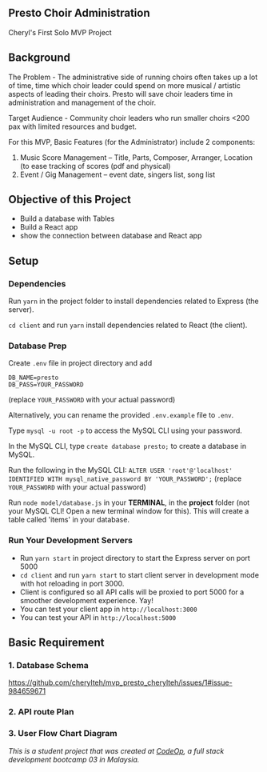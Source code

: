 ## Presto Choir Administration
Cheryl's First Solo MVP Project

## Background
The Problem - The administrative side of running choirs often takes up a lot of time, time which choir leader could spend on more musical / artistic aspects of leading their choirs. Presto will save choir leaders time in administration and management of the choir.

Target Audience - Community choir leaders who run smaller choirs <200 pax with limited resources and budget. 

For this MVP, Basic Features (for the Administrator) include 2 components:
1) Music Score Management – Title, Parts, Composer, Arranger, Location (to ease tracking of scores (pdf and physical)
2) Event / Gig Management – event date, singers list, song list

## Objective of this Project
- Build a database with Tables
- Build a React app
- show the connection between database and React app

## Setup

### Dependencies

Run `yarn` in the project folder to install dependencies related to Express (the server).

`cd client` and run `yarn` install dependencies related to React (the client).

### Database Prep

Create `.env` file in project directory and add

```
DB_NAME=presto
DB_PASS=YOUR_PASSWORD
```
(replace `YOUR_PASSWORD` with your actual password)

Alternatively, you can rename the provided `.env.example` file to `.env`.

Type `mysql -u root -p` to access the MySQL CLI using your password.

In the MySQL CLI, type `create database presto;` to create a database in MySQL.

Run the following in the MySQL CLI: `ALTER USER 'root'@'localhost' IDENTIFIED WITH mysql_native_password BY 'YOUR_PASSWORD';` (replace `YOUR_PASSWORD` with your actual password)

Run `node model/database.js` in your **TERMINAL**, in the **project** folder (not your MySQL CLI! Open a new terminal window for this). This will create a table called 'items' in your database.

### Run Your Development Servers

- Run `yarn start` in project directory to start the Express server on port 5000
- `cd client` and run `yarn start` to start client server in development mode with hot reloading in port 3000.
- Client is configured so all API calls will be proxied to port 5000 for a smoother development experience. Yay!
- You can test your client app in `http://localhost:3000`
- You can test your API in `http://localhost:5000`

## Basic Requirement

### 1. Database Schema
https://github.com/cherylteh/mvp_presto_cherylteh/issues/1#issue-984659671

### 2. API route Plan


### 3. User Flow Chart Diagram


_This is a student project that was created at [CodeOp](http://codeop.tech), a full stack development bootcamp 03 in Malaysia._

